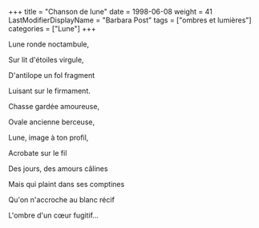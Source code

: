 +++
title = "Chanson de lune"
date = 1998-06-08
weight = 41
LastModifierDisplayName = "Barbara Post"
tags = ["ombres et lumières"]
categories = ["Lune"]
+++

Lune ronde noctambule,

Sur lit d'étoiles virgule,

D'antilope un fol fragment

Luisant sur le firmament.

Chasse gardée amoureuse,

Ovale ancienne berceuse,

Lune, image à ton profil,

Acrobate sur le fil

Des jours, des amours câlines

Mais qui plaint dans ses comptines

Qu'on n'accroche au blanc récif

L'ombre d'un cœur fugitif...
